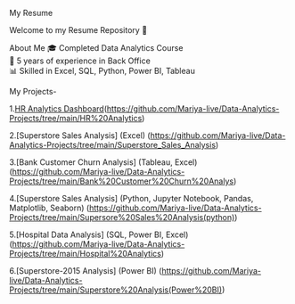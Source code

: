  My Resume  

Welcome to my Resume Repository 👋    

 About Me
 🎓 Completed Data Analytics Course  
 💼 5 years of experience in Back Office  
 📊 Skilled in Excel, SQL, Python, Power BI, Tableau  

 My Projects- 

 1.[HR Analytics Dashboard](Excel)(https://github.com/Mariya-live/Data-Analytics-Projects/tree/main/HR%20Analytics)  
 
 2.[Superstore Sales Analysis] (Excel)
 (https://github.com/Mariya-live/Data-Analytics-Projects/tree/main/Superstore_Sales_Analysis)
 
 3.[Bank Customer Churn Analysis] (Tableau, Excel)
 (https://github.com/Mariya-live/Data-Analytics-Projects/tree/main/Bank%20Customer%20Churn%20Analys)
 
 4.[Superstore Sales Analysis] (Python, Jupyter Notebook, Pandas, Matplotlib, Seaborn)
 (https://github.com/Mariya-live/Data-Analytics-Projects/tree/main/Supersore%20Sales%20Analysis(python))
 
 5.[Hospital Data Analysis] (SQL, Power BI, Excel)
 (https://github.com/Mariya-live/Data-Analytics-Projects/tree/main/Hospital%20Analytics)
 
 6.[Superstore-2015 Analysis] (Power BI)
 (https://github.com/Mariya-live/Data-Analytics-Projects/tree/main/Superstore%20Analysis(Power%20BI))
